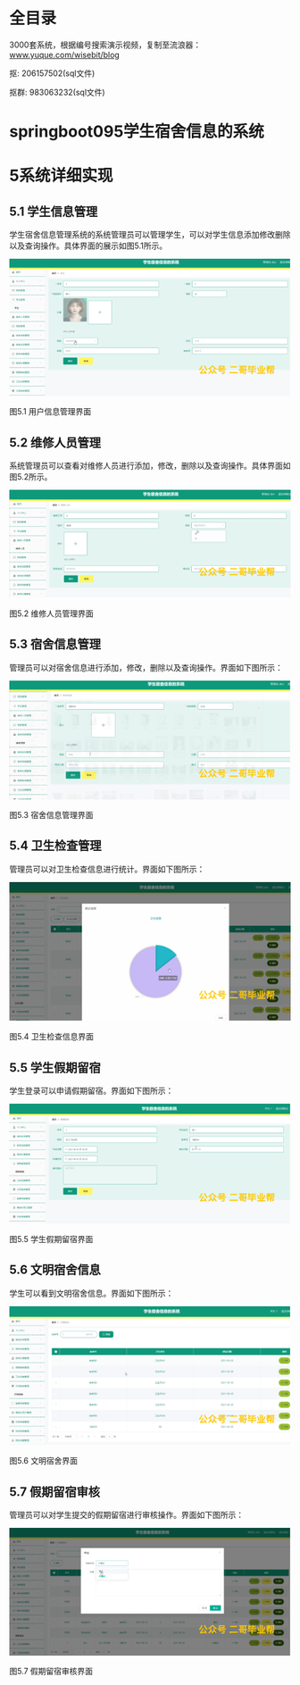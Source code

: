 # 全目录

3000套系统，根据编号搜索演示视频，复制至流浪器：www.yuque.com/wisebit/blog


<p>抠: 206157502(sql文件)</p>
<p>抠群: 983063232(sql文件)</p>


# springboot095学生宿舍信息的系统
# 5系统详细实现
## 5.1 学生信息管理
学生宿舍信息管理系统的系统管理员可以管理学生，可以对学生信息添加修改删除以及查询操作。具体界面的展示如图5.1所示。

![](/md/blog.008.png)

图5.1 用户信息管理界面
## 5.2 维修人员管理
系统管理员可以查看对维修人员进行添加，修改，删除以及查询操作。具体界面如图5.2所示。

![](/md/blog.009.png)

图5.2 维修人员管理界面
## 5.3 宿舍信息管理
管理员可以对宿舍信息进行添加，修改，删除以及查询操作。界面如下图所示：

![](/md/blog.010.png)

图5.3 宿舍信息管理界面
## 5.4 卫生检查管理
管理员可以对卫生检查信息进行统计。界面如下图所示：

![](/md/blog.011.png)

图5.4 卫生检查信息界面

## 5.5 学生假期留宿
学生登录可以申请假期留宿。界面如下图所示：

![](/md/blog.012.png)

图5.5 学生假期留宿界面
## 5.6 文明宿舍信息
学生可以看到文明宿舍信息。界面如下图所示：

![](/md/blog.013.png)

图5.6 文明宿舍界面
## 5.7 假期留宿审核
管理员可以对学生提交的假期留宿进行审核操作。界面如下图所示：


![](/md/blog.014.png)

图5.7 假期留宿审核界面













